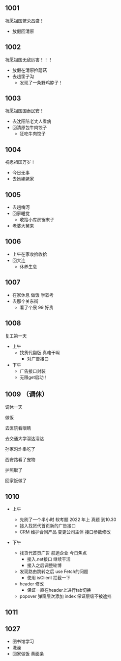##  1001 
祝愿祖国繁荣昌盛！

- 放假回清原

## 1002
祝愿祖国无敌厉害！！！

- 放假在清原捡蘑菇
- 去趟筐子沟
  - 发现了一条野鸡脖子！

## 1003
祝愿祖国国泰民安！

- 去沈阳陪老丈人看病
- 回清原包牛肉饺子
  - 狂吃牛肉饺子

## 1004
祝愿祖国万岁！

- 今日无事
- 去她姥姥家


## 1005
- 去趟梅河
- 回家睡觉
  - 收拾小库房锯末子
- 老婆大舅来

## 1006 

- 上午在家收拾收拾
- 回大连
  - 休养生息


## 1007

- 在家休息 做饭 学软考
- 去那个关东街
  - 看了个展 99 好贵


## 1008 

复工第一天

- 上午
  - 找货代翻版 真难干啊
    - 对广告接口
- 下午
  - 广告接口封装
   - 无限get启动！

## 1009 （调休）

调休一天

做饭

去医院看眼睛

去交通大学溜达溜达

孙家沟炸串吃了

西安路看了宠物

护照取了

回家饭做了


## 1010

- 上午
  - 先刷了一个半小时 软考题 2022 年上 真题 到10.30
  - 接入找货代首页新的广告接口
  - CRM 维护合同产品 变更公司主体 接口参数修改

- 下午
  - 找货代首页广告 航运企业 今日焦点
    - 接入.net接口 继续干活
    - 接入之后调整轮博
  - 发现路由跳转之后 use Fetch的问题
    - 使用 isClient 拦截一下
  - header 修改
    - 保证一直在header上进行tab切换
  - popover 弹窗层次添加 index 保证层级不被遮挡
  

## 1011 



## 1027

- 图书馆学习
- 洗澡
- 回家做饭 黄面条